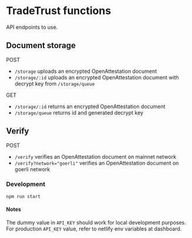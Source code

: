 # TradeTrust functions

API endpoints to use.

## Document storage

POST

- `/storage` uploads an encrypted OpenAttestation document
- `/storage/:id` uploads an encrypted OpenAttestation document with decrypt key from `/storage/queue`

GET

- `/storage/:id` returns an encrypted OpenAttestation document
- `/storage/queue` returns id and generated decrypt key

## Verify

POST

- `/verify` verifies an OpenAttestation document on mainnet network
- `/verify?network="goerli"` verifies an OpenAttestation document on goerli network

### Development

`npm run start`

#### Notes

The dummy value in `API_KEY` should work for local development purposes. For production `API_KEY` value, refer to netlify env variables at dashboard.
